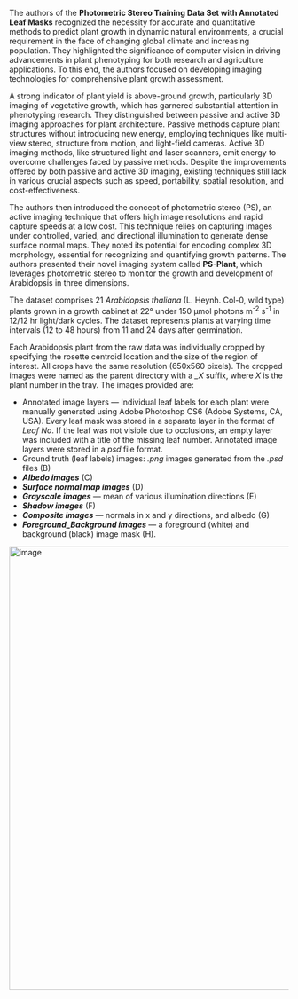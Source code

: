 The authors of the **Photometric Stereo Training Data Set with Annotated Leaf Masks** recognized the necessity for accurate and quantitative methods to predict plant growth in dynamic natural environments, a crucial requirement in the face of changing global climate and increasing population. They highlighted the significance of computer vision in driving advancements in plant phenotyping for both research and agriculture applications. To this end, the authors focused on developing imaging technologies for comprehensive plant growth assessment.

A strong indicator of plant yield is above-ground growth, particularly 3D imaging of vegetative growth, which has garnered substantial attention in phenotyping research. They distinguished between passive and active 3D imaging approaches for plant architecture. Passive methods capture plant structures without introducing new energy, employing techniques like multi-view stereo, structure from motion, and light-field cameras. Active 3D imaging methods, like structured light and laser scanners, emit energy to overcome challenges faced by passive methods. Despite the improvements offered by both passive and active 3D imaging, existing techniques still lack in various crucial aspects such as speed, portability, spatial resolution, and cost-effectiveness.

The authors then introduced the concept of photometric stereo (PS), an active imaging technique that offers high image resolutions and rapid capture speeds at a low cost. This technique relies on capturing images under controlled, varied, and directional illumination to generate dense surface normal maps. They noted its potential for encoding complex 3D morphology, essential for recognizing and quantifying growth patterns. The authors presented their novel imaging system called **PS-Plant**, which leverages photometric stereo to monitor the growth and development of Arabidopsis in three dimensions.

The dataset comprises 21 <i>Arabidopsis thaliana </i> (L. Heynh. Col-0, wild type) plants grown in a growth cabinet at 22&deg; under 150 µmol photons m<sup>-2</sup> s<sup>-1</sup> in 12/12 hr light/dark cycles. The dataset represents plants at varying time intervals (12 to 48 hours) from 11 and 24 days after germination.

Each Arabidopsis plant from the raw data was individually cropped by specifying the rosette centroid location and the size of the region of interest. All crops have the same resolution (650x560 pixels). The cropped images were named as the parent directory with a <i>_X</i> suffix, where <i>X</i> is the plant number in the tray. The images provided are:

* Annotated image layers &mdash; Individual leaf labels for each plant were manually generated using Adobe Photoshop CS6 (Adobe Systems, CA, USA). Every leaf mask was stored in a separate layer in the format of <i>Leaf No</i>. If the leaf was not visible due to occlusions, an empty layer was included with a title of the missing leaf number. Annotated image layers were stored in a <i>psd</i> file format.
* Ground truth (leaf labels) images: *.png* images generated from the *.psd* files (B)
* ***Albedo images*** \(C\)
* ***Surface normal map images*** (D)
* ***Grayscale images*** &mdash; mean of various illumination directions (E)
* ***Shadow images*** (F)
* ***Composite images*** &mdash; normals in x and y directions, and albedo (G)
* ***Foreground_Background images*** &mdash; a foreground (white) and background (black) image mask (H).

<img src="https://github.com/supervisely/supervisely/assets/78355358/66f77a5f-d58c-4640-8920-31135a011818" alt="image" width="800">
